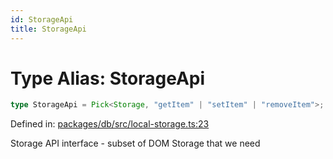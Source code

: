 ```yaml
---
id: StorageApi
title: StorageApi
---
```


<!-- DO NOT EDIT: this page is autogenerated from the type comments -->

# Type Alias: StorageApi

```ts
type StorageApi = Pick<Storage, "getItem" | "setItem" | "removeItem">;
```

Defined in: [packages/db/src/local-storage.ts:23](https://github.com/TanStack/db/blob/main/packages/db/src/local-storage.ts#L23)

Storage API interface - subset of DOM Storage that we need
